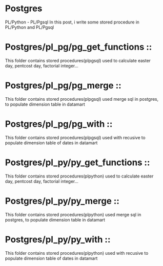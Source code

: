 # Postgres
PL/Python - PL/Pgsql
In this post, i write some stored procedure in PL/Python and PL/Pgsql

# Postgres/pl_pg/pg_get_functions :: 
This folder contains stored procedures(plpgsql) used to calculate easter day, pentcost day, factorial integer...
# Postgres/pl_pg/pg_merge :: 
This folder contains stored procedures(plpgsql) used merge sql in postgres, to populate dimension table in datamart 
# Postgres/pl_pg/pg_with :: 
This folder contains stored procedures(plpgsql) used with recusive to populate dimension table of dates in datamart
# Postgres/pl_py/py_get_functions :: 
This folder contains stored procedures(plpython) used to calculate easter day, pentcost day, factorial integer...
# Postgres/pl_py/py_merge :: 
This folder contains stored procedures(plpython) used merge sql in postgres, to populate dimension table in datamart 
# Postgres/pl_py/py_with :: 
This folder contains stored procedures(plpython) used with recusive to populate dimension table of dates in datamart
